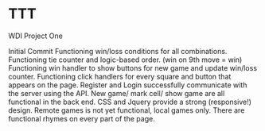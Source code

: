 # TTT
WDI Project One

Initial Commit
Functioning win/loss conditions for all combinations.
Functioning tie counter and logic-based order. (win on 9th move = win)
Functioning win handler to show buttons for new game and update win/loss counter.
Functioning click handlers for every square and button that appears on the page.
Register and Login successfully communicate with the server using the API.
New game/ mark cell/ show game are all functional in the back end.
CSS and Jquery provide a strong (responsive!) design.
Remote games is not yet functional, local games only.
There are functional rhymes on every part of the page.
